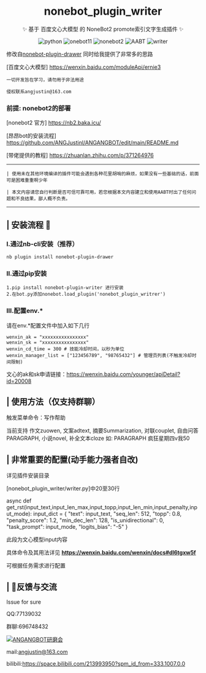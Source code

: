 <div align="center">

# nonebot_plugin_writer

✨ 基于 百度文心大模型 的 NoneBot2 promote索引文字生成插件 ✨

</div>

<p align="center">

<img src="https://img.shields.io/badge/python-3.10-blue.svg" alt="python">
<img src="https://img.shields.io/badge/Onebot-v11-lightgrey" alt="onebot11">
<img src="https://img.shields.io/badge/nonebot-2.0.0b4-orange" alt="nonebot2">
<img src="https://img.shields.io/github/last-commit/ANGJustinl/nonebot_plugin_writer.svg?label=Updated&logo=github&cacheSeconds=600" alt="AABT">   
<img src="https://github.com/ANGJustinl/nonebot_plugin_writer/total.svg?label=Downloads&logo=github&cacheSeconds=600" alt="writer">  
</p>  
  
修改自[nonebot-plugin-drawer](https://github.com/CrazyBoyM/nonebot-plugin-drawer) 同时给我提供了非常多的思路

[百度文心大模型] https://wenxin.baidu.com/moduleApi/ernie3



    一切开发旨在学习，请勿用于非法用途
    
    侵权联系angjustin@163.com
    
    
### 前提: nonebot2的部署

[nonebot2 官方] https://nb2.baka.icu/

[昂昂bot的安装流程] https://github.com/ANGJustinl/ANGANGBOT/edit/main/README.md

[带佬提供的教程] https://zhuanlan.zhihu.com/p/371264976

---

    | 使用未在其他环境编译的插件可能会遇到各种花里胡哨的麻烦，如果没有一些基础的话，前面可是困难重重啊少年
    
    | 本文内容请您自行判断是否可信可靠可用，若您根据本文内容建立和使用AABT时出了任何问题和不良结果，鄙人概不负责。
    
---

## | 安装流程 🚀

### Ⅰ.通过nb-cli安装（推荐）
```
nb plugin install nonebot-plugin-drawer
```
### Ⅱ.通过pip安装
```
1.pip install nonebot-plugin-writer 进行安装  
2.在bot.py添加nonebot.load_plugin('nonebot_plugin_writrer')
```
### Ⅲ.配置env.*
请在env.*配置文件中加入如下几行
```
wenxin_ak = "xxxxxxxxxxxxxxxx"
wenxin_sk = "xxxxxxxxxxxxxxxx"
wenxin_cd_time = 300 # 技能冷却时间，以秒为单位
wenxin_manager_list = ["123456789", "98765432"] # 管理员列表(不触发冷却时间限制)
```
文心的ak和sk申请链接：https://wenxin.baidu.com/younger/apiDetail?id=20008



## | 使用方法（仅支持群聊）
触发菜单命令：写作帮助

当前支持 作文zuowen, 文案adtext, 摘要Summarization, 对联couplet, 自由问答PARAGRAPH, 小说novel, 补全文本cloze
如: PARAGRAPH 疯狂星期四v我50




## | 非常重要的配置(动手能力强者自改)

详见插件安装目录

[nonebot_plugin_writer/writer.py]中20至30行

  async def get_rst(input_text,input_len_max,input_topp,input_len_min,input_penalty,input_mode):
    input_dict = {
        "text": input_text,
        "seq_len": 512,
        "topp": 0.8,
        "penalty_score": 1.2,
        "min_dec_len": 128,
        "is_unidirectional": 0,
        "task_prompt": input_mode,
        "logits_bias": "-5"
    }

此段为文心模型input内容

具体命令及其用法详见 __https://wenxin.baidu.com/wenxin/docs#dl6tgxw5f__

可根据任务需求进行配置





## | 👥反馈与交流

Issue for sure

QQ:77139032

群聊:696748432

<a target="_blank" href="https://qm.qq.com/cgi-bin/qm/qr?k=v4YpojQK_Ginr8S3Ies_jwwKrU-ZzA_m&jump_from=webapi&authKey=wZ/DxqcHHPGuTfBSAhpqzOo3/oiX0iojBCLq9qFymK+daTfwfmZNAoQrKIH+o8N0"><img border="0" src="//pub.idqqimg.com/wpa/images/group.png" alt="ANGANGBOT研磨会" title="ANGANGBOT研磨会"></a>

mail:angjustin@163.com

bilibili:https://space.bilibili.com/213993950?spm_id_from=333.1007.0.0
